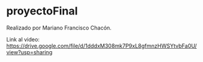 # proyectoFinal

Realizado por Mariano Francisco Chacón.

Link al video: https://drive.google.com/file/d/1dddxM308mk7P9xL8gfmnzHWSYtvbFa0U/view?usp=sharing